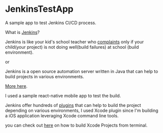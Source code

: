 # JenkinsTestApp
A sample app to test Jenkins CI/CD process.


What is [Jenkins](https://jenkins.io/)?

Jenkins is like your kid's school teacher who  [complaints](http://www.medievalists.net/2015/09/the-long-history-of-teachers-complaining-about-students/) only if your child(your project) is not doing well(build failures) at school (build environment).

or 

Jenkins is a open source automation server written in Java that can help to build projects in various environments. 

[More here](https://www.quora.com/What-is-Jenkins-When-and-why-is-it-used).

I used a sample react-native mobile app to test the build.

Jenkins offer hundreds of [plugins](https://plugins.jenkins.io/) that can help to build the project depending on various environments, I used Xcode plugin since I'm building a iOS application leveraging Xcode command line tools.

 you can check out [here](https://developer.apple.com/library/content/technotes/tn2339/_index.html#//apple_ref/doc/uid/DTS40014588-CH1-HOW_DO_I_BUILD_MY_PROJECTS_FROM_THE_COMMAND_LINE_) on how to build Xcode Projects from terminal.
